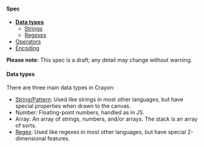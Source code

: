 #### Spec
- [**Data types**](https://github.com/ETHproductions/Crayon/blob/master/docs/Data%20types.md)
  - [Strings](https://github.com/ETHproductions/Crayon/blob/master/docs/Strings.md)
  - [Regexes](https://github.com/ETHproductions/Crayon/blob/master/docs/Regexes.md)
- [Operators](https://github.com/ETHproductions/Crayon/blob/master/docs/Operators.md)
- [Encoding](https://github.com/ETHproductions/Crayon/blob/master/docs/Encoding.md)

**Please note:** This spec is a draft; any detail may change without warning.

#### Data types

There are three main data types in Crayon:

- [String/Pattern](https://github.com/ETHproductions/Crayon/blob/master/docs/Strings.md): Used like strings in most other languages, but have special properties when drawn to the canvas.
- Number: Floating-point numbers, handled as in JS.
- Array: An array of strings, numbers, and/or arrays. The stack is an array of sorts.
- [Regex](https://github.com/ETHproductions/Crayon/blob/master/docs/Regexes.md): Used like regexes in most other languages, but have special 2-dimensional features.
